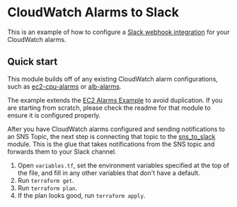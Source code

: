 # CloudWatch Alarms to Slack

This is an example of how to configure a [Slack webhook integration](https://api.slack.com/incoming-webhooks) for your CloudWatch alarms.

## Quick start

This module builds off of any existing CloudWatch alarm configurations, such as [ec2-cpu-alarms](/modules/alarms/ec2-cpu-alarms) or [alb-alarms](/modules/alarms/alb-alarms).

The example extends the [EC2 Alarms Example](/examples/alarms/ec2-alarms) to avoid duplication. If you are starting from scratch, please check the readme for that module to ensure it is configured properly.

After you have CloudWatch alarms configured and sending notifications to an SNS Topic, the next step is connecting that topic to the [sns_to_slack](/modules/alarms/sns-to-slack) module. This is the glue that takes notifications from the SNS topic and forwards them to your Slack channel.

1. Open `variables.tf`, set the environment variables specified at the top of the file, and fill in any other variables that
   don't have a default.
1. Run `terraform get`.
1. Run `terraform plan`.
1. If the plan looks good, run `terraform apply`.

